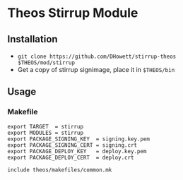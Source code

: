 # Theos Stirrup Module

## Installation

* `git clone https://github.com/DHowett/stirrup-theos $THEOS/mod/stirrup`
* Get a copy of stirrup signimage, place it in `$THEOS/bin`

## Usage

### Makefile

```make
export TARGET  = stirrup
export MODULES = stirrup
export PACKAGE_SIGNING_KEY  = signing.key.pem
export PACKAGE_SIGNING_CERT = signing.crt
export PACKAGE_DEPLOY_KEY   = deploy.key.pem
export PACKAGE_DEPLOY_CERT  = deploy.crt

include theos/makefiles/common.mk
```

